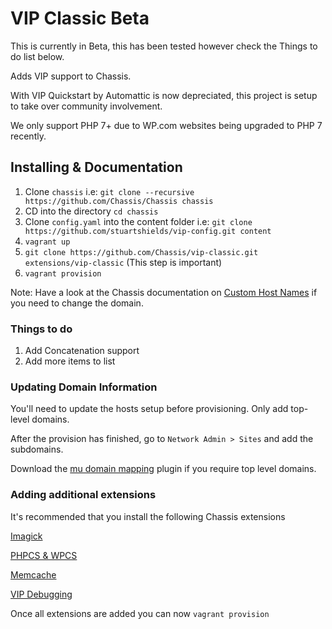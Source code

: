 # VIP Classic Beta

This is currently in Beta, this has been tested however check the Things to do list below.

Adds VIP support to Chassis.

With VIP Quickstart by Automattic is now depreciated, this project is setup to take over community involvement.

We only support PHP 7+ due to WP.com websites being upgraded to PHP 7 recently.

## Installing & Documentation

1. Clone `chassis` i.e: `git clone --recursive https://github.com/Chassis/Chassis chassis`
2. CD into the directory `cd chassis`
2. Clone `config.yaml` into the content folder i.e: `git clone https://github.com/stuartshields/vip-config.git content`
3. `vagrant up`
4. `git clone https://github.com/Chassis/vip-classic.git extensions/vip-classic` (This step is important)
5. `vagrant provision`

Note: Have a look at the Chassis documentation on [Custom Host Names](http://docs.chassis.io/en/latest/config/#custom-host-names) if you need to change the domain.

### Things to do

1. Add Concatenation support
2. Add more items to list

### Updating Domain Information
You'll need to update the hosts setup before provisioning. Only add top-level domains.

After the provision has finished, go to `Network Admin > Sites` and add the subdomains.

Download the [mu domain mapping](https://wordpress.org/plugins/wordpress-mu-domain-mapping/) plugin if you require top level domains.

### Adding additional extensions
It's recommended that you install the following Chassis extensions

[Imagick](https://github.com/Chassis/Imagick)

[PHPCS & WPCS](https://github.com/Chassis/phpcs)

[Memcache](https://github.com/Chassis/memcache)

[VIP Debugging](https://github.com/stuartshields/vip-debugging)

Once all extensions are added you can now `vagrant provision`

